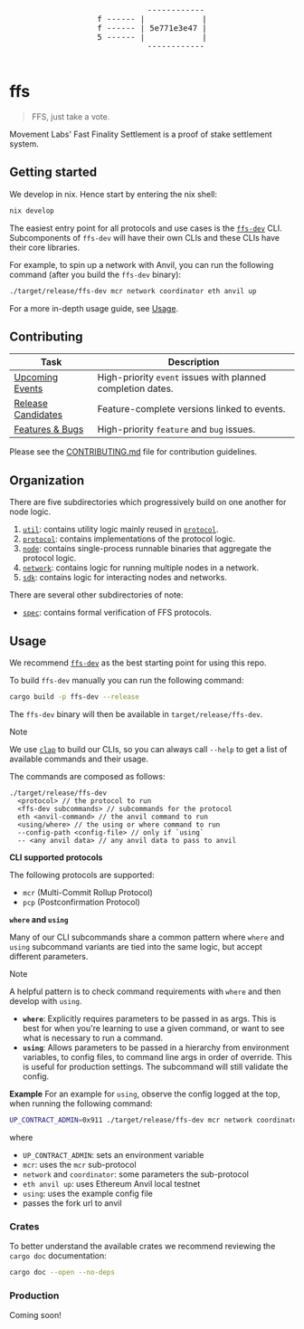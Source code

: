 <div align="center">
  <pre>
          ------------
f ------ |            |
f ------ | 5e771e3e47 |
5 ------ |            |
          ------------
  </pre>
</div>

# ffs

> FFS, just take a vote.

Movement Labs' Fast Finality Settlement is a proof of stake settlement system.

## Getting started

We develop in nix. Hence start by entering the nix shell:

```bash
nix develop
```

The easiest entry point for all protocols and use cases is the [`ffs-dev`](sdk/cli/ffs-dev/README.md) CLI. Subcomponents of `ffs-dev` will have their own CLIs and these CLIs have their core libraries.

For example, to spin up a network with Anvil, you can run the following command (after you build the `ffs-dev` binary):

```bash
./target/release/ffs-dev mcr network coordinator eth anvil up
```

For a more in-depth usage guide, see [Usage](#usage).

## Contributing

| Task | Description |
|------|-------------|
| [Upcoming Events](https://github.com/movementlabsxyz/ffs/issues?q=is%3Aissue%20state%3Aopen%20label%3Apriority%3Ahigh%2Cpriority%3Amedium%20label%3Aevent) | High-priority `event` issues with planned completion dates. |
| [Release Candidates](https://github.com/movementlabsxyz/ffs/issues?q=is%3Aissue%20state%3Aopen%20label%3Arelease-candidate) | Feature-complete versions linked to events. |
| [Features & Bugs](https://github.com/movementlabsxyz/ffs/issues?q=is%3Aissue%20state%3Aopen%20label%3Afeature%2Cbug%20label%3Apriority%3Aurgent%2Cpriority%3Ahigh) | High-priority `feature` and `bug` issues. |

Please see the [CONTRIBUTING.md](CONTRIBUTING.md) file for contribution guidelines.

## Organization

There are five subdirectories which progressively build on one another for node logic.

1. [`util`](./util): contains utility logic mainly reused in [`protocol`](./protocol).
2. [`protocol`](./protocol): contains implementations of the protocol logic.
3. [`node`](./node): contains single-process runnable binaries that aggregate the protocol logic.
4. [`network`](./network): contains logic for running multiple nodes in a network.
5. [`sdk`](./sdk): contains logic for interacting nodes and networks.

There are several other subdirectories of note:

- [`spec`](./spec): contains formal verification of FFS protocols.

## Usage
We recommend  [`ffs-dev`](sdk/cli/ffs-dev/README.md) as the best starting point for using this repo. 

To build `ffs-dev` manually you can run the following command:

```bash
cargo build -p ffs-dev --release
```

The `ffs-dev` binary will then be available in `target/release/ffs-dev`.

> [!NOTE]
> We use [`clap`](https://docs.rs/clap/latest/clap/) to build our CLIs, so you can always call `--help` to get a list of available commands and their usage.

The commands are composed as follows:

```
./target/release/ffs-dev 
  <protocol> // the protocol to run
  <ffs-dev subcommands> // subcommands for the protocol
  eth <anvil-command> // the anvil command to run
  <using/where> // the using or where command to run
  --config-path <config-file> // only if `using` 
  -- <any anvil data> // any anvil data to pass to anvil
```

**CLI supported protocols**

The following protocols are supported:

- `mcr` (Multi-Commit Rollup Protocol)
- `pcp` (Postconfirmation Protocol)

**`where` and `using`**

Many of our CLI subcommands share a common pattern where `where` and `using` subcommand variants are tied into the same logic, but accept different parameters.

> [!NOTE]
> A helpful pattern is to check command requirements with `where` and then develop with `using`.

- **`where`**: Explicitly requires parameters to be passed in as args. This is best for when you're learning to use a given command, or want to see what is necessary to run a command.
- **`using`**: Allows parameters to be passed in a hierarchy from environment variables, to config files, to command line args in order of override. This is useful for production settings. The subcommand will still validate the config.

**Example**
For an example for `using`, observe the config logged at the top, when running the following command:

```bash
UP_CONTRACT_ADMIN=0x911 ./target/release/ffs-dev mcr network coordinator eth anvil up using --config-path ./example/using.json -- --fork-url http://localhost:8545
```

where

- `UP_CONTRACT_ADMIN`: sets an environment variable
- `mcr`: uses the `mcr` sub-protocol
- `network` and `coordinator`: some parameters the sub-protocol
- `eth anvil up`: uses Ethereum Anvil local testnet
- `using`: uses the example config file
- passes the fork url to anvil

### Crates

To better understand the available crates we recommend reviewing the `cargo doc` documentation:

```bash
cargo doc --open --no-deps
```

### Production

Coming soon!

